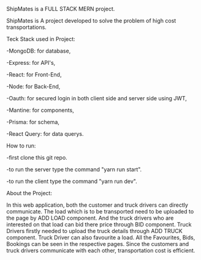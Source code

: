 ShipMates is a FULL STACK MERN project.

ShipMates is A project developed to solve the problem of high cost transportations.

Teck Stack used in Project:

  -MongoDB: for database,
  
  -Express: for API's,
  
  -React: for Front-End,
  
  -Node: for Back-End,
  
  -Oauth: for secured login in both client side and server side using JWT,
  
  -Mantine: for components,
  
  -Prisma: for schema,
  
  -React Query: for data querys.
  
How to run:

  -first clone this git repo.
  
  -to run the server type the command "yarn run start".
  
  -to run the client type the command "yarn run dev".

About the Project:

In this web application, both the customer and truck drivers can directly communicate.
The load which is to be transported need to be uploaded to the page by ADD LOAD component. And the truck drivers who are interested on that load can bid there price through BID component.
Truck Drivers firstly needed to upload the truck details through ADD TRUCK component.
Truck Driver can also favourite a load.
All the Favourites, Bids, Bookings can be seen in the respective pages.
Since the customers and truck drivers communicate with each other, transportation cost is efficient.
